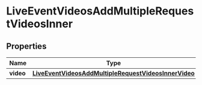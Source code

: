 

# LiveEventVideosAddMultipleRequestVideosInner


## Properties

| Name | Type | Description | Notes |
|------------ | ------------- | ------------- | -------------|
|**video** | [**LiveEventVideosAddMultipleRequestVideosInnerVideo**](LiveEventVideosAddMultipleRequestVideosInnerVideo.md) |  |  [optional] |



